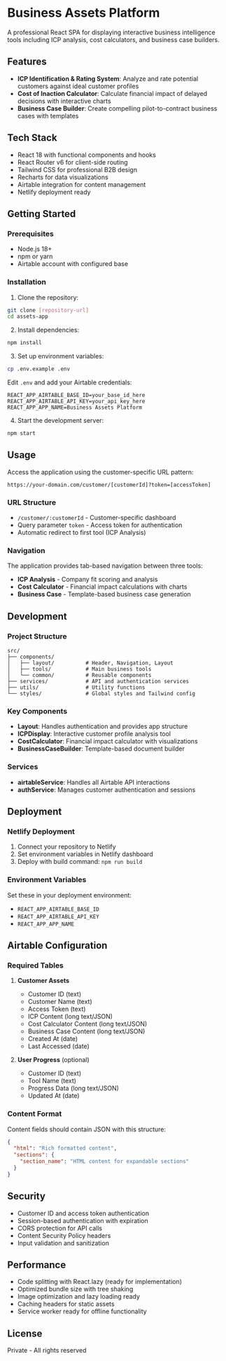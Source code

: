 # Business Assets Platform

A professional React SPA for displaying interactive business intelligence tools including ICP analysis, cost calculators, and business case builders.

## Features

- **ICP Identification & Rating System**: Analyze and rate potential customers against ideal customer profiles
- **Cost of Inaction Calculator**: Calculate financial impact of delayed decisions with interactive charts
- **Business Case Builder**: Create compelling pilot-to-contract business cases with templates

## Tech Stack

- React 18 with functional components and hooks
- React Router v6 for client-side routing
- Tailwind CSS for professional B2B design
- Recharts for data visualizations
- Airtable integration for content management
- Netlify deployment ready

## Getting Started

### Prerequisites

- Node.js 18+
- npm or yarn
- Airtable account with configured base

### Installation

1. Clone the repository:
```bash
git clone [repository-url]
cd assets-app
```

2. Install dependencies:
```bash
npm install
```

3. Set up environment variables:
```bash
cp .env.example .env
```

Edit `.env` and add your Airtable credentials:
```
REACT_APP_AIRTABLE_BASE_ID=your_base_id_here
REACT_APP_AIRTABLE_API_KEY=your_api_key_here
REACT_APP_APP_NAME=Business Assets Platform
```

4. Start the development server:
```bash
npm start
```

## Usage

Access the application using the customer-specific URL pattern:
```
https://your-domain.com/customer/[customerId]?token=[accessToken]
```

### URL Structure

- `/customer/:customerId` - Customer-specific dashboard
- Query parameter `token` - Access token for authentication
- Automatic redirect to first tool (ICP Analysis)

### Navigation

The application provides tab-based navigation between three tools:
- **ICP Analysis** - Company fit scoring and analysis
- **Cost Calculator** - Financial impact calculations with charts
- **Business Case** - Template-based business case generation

## Development

### Project Structure

```
src/
├── components/
│   ├── layout/          # Header, Navigation, Layout
│   ├── tools/           # Main business tools
│   └── common/          # Reusable components
├── services/            # API and authentication services
├── utils/               # Utility functions
└── styles/              # Global styles and Tailwind config
```

### Key Components

- **Layout**: Handles authentication and provides app structure
- **ICPDisplay**: Interactive customer profile analysis tool
- **CostCalculator**: Financial impact calculator with visualizations
- **BusinessCaseBuilder**: Template-based document builder

### Services

- **airtableService**: Handles all Airtable API interactions
- **authService**: Manages customer authentication and sessions

## Deployment

### Netlify Deployment

1. Connect your repository to Netlify
2. Set environment variables in Netlify dashboard
3. Deploy with build command: `npm run build`

### Environment Variables

Set these in your deployment environment:
- `REACT_APP_AIRTABLE_BASE_ID`
- `REACT_APP_AIRTABLE_API_KEY`
- `REACT_APP_APP_NAME`

## Airtable Configuration

### Required Tables

1. **Customer Assets**
   - Customer ID (text)
   - Customer Name (text)
   - Access Token (text)
   - ICP Content (long text/JSON)
   - Cost Calculator Content (long text/JSON)
   - Business Case Content (long text/JSON)
   - Created At (date)
   - Last Accessed (date)

2. **User Progress** (optional)
   - Customer ID (text)
   - Tool Name (text)
   - Progress Data (long text/JSON)
   - Updated At (date)

### Content Format

Content fields should contain JSON with this structure:
```json
{
  "html": "Rich formatted content",
  "sections": {
    "section_name": "HTML content for expandable sections"
  }
}
```

## Security

- Customer ID and access token authentication
- Session-based authentication with expiration
- CORS protection for API calls
- Content Security Policy headers
- Input validation and sanitization

## Performance

- Code splitting with React.lazy (ready for implementation)
- Optimized bundle size with tree shaking
- Image optimization and lazy loading ready
- Caching headers for static assets
- Service worker ready for offline functionality

## License

Private - All rights reserved